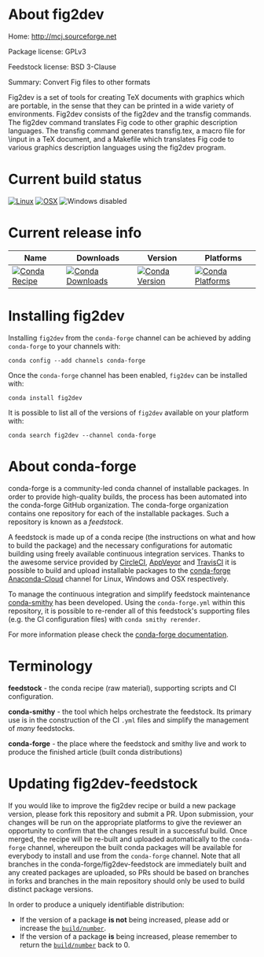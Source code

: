 About fig2dev
=============

Home: http://mcj.sourceforge.net

Package license: GPLv3

Feedstock license: BSD 3-Clause

Summary: Convert Fig files to other formats

Fig2dev is a set of tools for creating TeX documents with graphics
which are portable, in the sense that they can be printed in a wide
variety of environments.
Fig2dev consists of the fig2dev and the transfig commands.  The fig2dev
command translates Fig code to other graphic description languages.  The
transfig command generates transfig.tex, a macro file for \input in a
TeX document, and a Makefile which translates Fig code to various
graphics description languages using the fig2dev program.


Current build status
====================

[![Linux](https://img.shields.io/circleci/project/github/conda-forge/fig2dev-feedstock/master.svg?label=Linux)](https://circleci.com/gh/conda-forge/fig2dev-feedstock)
[![OSX](https://img.shields.io/travis/conda-forge/fig2dev-feedstock/master.svg?label=macOS)](https://travis-ci.org/conda-forge/fig2dev-feedstock)
![Windows disabled](https://img.shields.io/badge/Windows-disabled-lightgrey.svg)

Current release info
====================

| Name | Downloads | Version | Platforms |
| --- | --- | --- | --- |
| [![Conda Recipe](https://img.shields.io/badge/recipe-fig2dev-green.svg)](https://anaconda.org/conda-forge/fig2dev) | [![Conda Downloads](https://img.shields.io/conda/dn/conda-forge/fig2dev.svg)](https://anaconda.org/conda-forge/fig2dev) | [![Conda Version](https://img.shields.io/conda/vn/conda-forge/fig2dev.svg)](https://anaconda.org/conda-forge/fig2dev) | [![Conda Platforms](https://img.shields.io/conda/pn/conda-forge/fig2dev.svg)](https://anaconda.org/conda-forge/fig2dev) |

Installing fig2dev
==================

Installing `fig2dev` from the `conda-forge` channel can be achieved by adding `conda-forge` to your channels with:

```
conda config --add channels conda-forge
```

Once the `conda-forge` channel has been enabled, `fig2dev` can be installed with:

```
conda install fig2dev
```

It is possible to list all of the versions of `fig2dev` available on your platform with:

```
conda search fig2dev --channel conda-forge
```


About conda-forge
=================

conda-forge is a community-led conda channel of installable packages.
In order to provide high-quality builds, the process has been automated into the
conda-forge GitHub organization. The conda-forge organization contains one repository
for each of the installable packages. Such a repository is known as a *feedstock*.

A feedstock is made up of a conda recipe (the instructions on what and how to build
the package) and the necessary configurations for automatic building using freely
available continuous integration services. Thanks to the awesome service provided by
[CircleCI](https://circleci.com/), [AppVeyor](http://www.appveyor.com/)
and [TravisCI](https://travis-ci.org/) it is possible to build and upload installable
packages to the [conda-forge](https://anaconda.org/conda-forge)
[Anaconda-Cloud](http://docs.anaconda.org/) channel for Linux, Windows and OSX respectively.

To manage the continuous integration and simplify feedstock maintenance
[conda-smithy](http://github.com/conda-forge/conda-smithy) has been developed.
Using the ``conda-forge.yml`` within this repository, it is possible to re-render all of
this feedstock's supporting files (e.g. the CI configuration files) with ``conda smithy rerender``.

For more information please check the [conda-forge documentation](https://conda-forge.org/docs/).

Terminology
===========

**feedstock** - the conda recipe (raw material), supporting scripts and CI configuration.

**conda-smithy** - the tool which helps orchestrate the feedstock.
                   Its primary use is in the construction of the CI ``.yml`` files
                   and simplify the management of *many* feedstocks.

**conda-forge** - the place where the feedstock and smithy live and work to
                  produce the finished article (built conda distributions)


Updating fig2dev-feedstock
==========================

If you would like to improve the fig2dev recipe or build a new
package version, please fork this repository and submit a PR. Upon submission,
your changes will be run on the appropriate platforms to give the reviewer an
opportunity to confirm that the changes result in a successful build. Once
merged, the recipe will be re-built and uploaded automatically to the
`conda-forge` channel, whereupon the built conda packages will be available for
everybody to install and use from the `conda-forge` channel.
Note that all branches in the conda-forge/fig2dev-feedstock are
immediately built and any created packages are uploaded, so PRs should be based
on branches in forks and branches in the main repository should only be used to
build distinct package versions.

In order to produce a uniquely identifiable distribution:
 * If the version of a package **is not** being increased, please add or increase
   the [``build/number``](http://conda.pydata.org/docs/building/meta-yaml.html#build-number-and-string).
 * If the version of a package **is** being increased, please remember to return
   the [``build/number``](http://conda.pydata.org/docs/building/meta-yaml.html#build-number-and-string)
   back to 0.